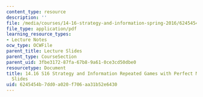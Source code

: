 ```yaml
---
content_type: resource
description: ''
file: /media/courses/14-16-strategy-and-information-spring-2016/6245454b7dd0a020f706aa31b52e6430_MIT14_16S16_Repeated.pdf
file_type: application/pdf
learning_resource_types:
- Lecture Notes
ocw_type: OCWFile
parent_title: Lecture Slides
parent_type: CourseSection
parent_uid: 3fbe3172-87fa-67b8-9a61-0ce3cd50dbe0
resourcetype: Document
title: 14.16 S16 Strategy and Information Repeated Games with Perfect Monitoring Lecture
  Slides
uid: 6245454b-7dd0-a020-f706-aa31b52e6430
---
```

